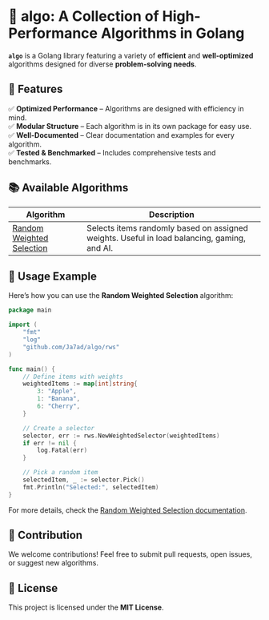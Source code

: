 # 🚀 algo: A Collection of High-Performance Algorithms in Golang

**`algo`** is a Golang library featuring a variety of **efficient** and **well-optimized** algorithms designed for diverse **problem-solving needs**. 

## 📌 Features
✅ **Optimized Performance** – Algorithms are designed with efficiency in mind.  
✅ **Modular Structure** – Each algorithm is in its own package for easy use.  
✅ **Well-Documented** – Clear documentation and examples for every algorithm.  
✅ **Tested & Benchmarked** – Includes comprehensive tests and benchmarks.  


## 📚 Available Algorithms

| Algorithm | Description |
|-----------|-------------|
| [Random Weighted Selection](./rws/README.md) | Selects items randomly based on assigned weights. Useful in load balancing, gaming, and AI. |


## 🚀 Usage Example

Here’s how you can use the **Random Weighted Selection** algorithm:

```go
package main

import (
	"fmt"
	"log"
	"github.com/Ja7ad/algo/rws"
)

func main() {
	// Define items with weights
	weightedItems := map[int]string{
		3: "Apple",
		1: "Banana",
		6: "Cherry",
	}

	// Create a selector
	selector, err := rws.NewWeightedSelector(weightedItems)
	if err != nil {
		log.Fatal(err)
	}

	// Pick a random item
	selectedItem, _ := selector.Pick()
	fmt.Println("Selected:", selectedItem)
}
```

For more details, check the [Random Weighted Selection documentation](./rws/README.md).

## 📌 Contribution

We welcome contributions! Feel free to submit pull requests, open issues, or suggest new algorithms.

## 📜 License

This project is licensed under the **MIT License**.